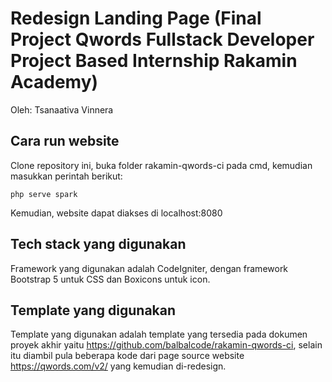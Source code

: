 # Redesign Landing Page (Final Project Qwords Fullstack Developer Project Based Internship Rakamin Academy) 
Oleh: Tsanaativa Vinnera

## Cara run website

Clone repository ini, buka folder rakamin-qwords-ci pada cmd, kemudian masukkan perintah berikut:

```php serve spark```

Kemudian, website dapat diakses di localhost:8080

## Tech stack yang digunakan 

Framework yang digunakan adalah CodeIgniter, dengan framework Bootstrap 5 untuk CSS dan Boxicons untuk icon.

## Template yang digunakan

Template yang digunakan adalah template yang tersedia pada dokumen proyek akhir yaitu https://github.com/balbalcode/rakamin-qwords-ci, selain itu diambil pula beberapa kode dari page source website https://qwords.com/v2/ yang kemudian di-redesign.